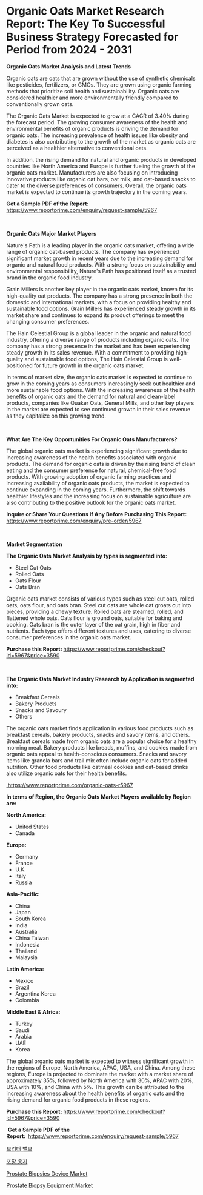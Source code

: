 <p><h1>Organic Oats Market Research Report: The Key To Successful Business Strategy Forecasted for Period from 2024 - 2031</h1></p><p><strong>Organic Oats Market Analysis and Latest Trends</strong></p>
<p><p>Organic oats are oats that are grown without the use of synthetic chemicals like pesticides, fertilizers, or GMOs. They are grown using organic farming methods that prioritize soil health and sustainability. Organic oats are considered healthier and more environmentally friendly compared to conventionally grown oats.</p><p>The Organic Oats Market is expected to grow at a CAGR of 3.40% during the forecast period. The growing consumer awareness of the health and environmental benefits of organic products is driving the demand for organic oats. The increasing prevalence of health issues like obesity and diabetes is also contributing to the growth of the market as organic oats are perceived as a healthier alternative to conventional oats.</p><p>In addition, the rising demand for natural and organic products in developed countries like North America and Europe is further fueling the growth of the organic oats market. Manufacturers are also focusing on introducing innovative products like organic oat bars, oat milk, and oat-based snacks to cater to the diverse preferences of consumers. Overall, the organic oats market is expected to continue its growth trajectory in the coming years.</p></p>
<p><strong>Get a Sample PDF of the Report:&nbsp;</strong> <a href="https://www.reportprime.com/enquiry/request-sample/5967">https://www.reportprime.com/enquiry/request-sample/5967</a></p>
<p>&nbsp;</p>
<p><strong>Organic Oats Major Market Players</strong></p>
<p><p>Nature's Path is a leading player in the organic oats market, offering a wide range of organic oat-based products. The company has experienced significant market growth in recent years due to the increasing demand for organic and natural food products. With a strong focus on sustainability and environmental responsibility, Nature's Path has positioned itself as a trusted brand in the organic food industry.</p><p>Grain Millers is another key player in the organic oats market, known for its high-quality oat products. The company has a strong presence in both the domestic and international markets, with a focus on providing healthy and sustainable food options. Grain Millers has experienced steady growth in its market share and continues to expand its product offerings to meet the changing consumer preferences.</p><p>The Hain Celestial Group is a global leader in the organic and natural food industry, offering a diverse range of products including organic oats. The company has a strong presence in the market and has been experiencing steady growth in its sales revenue. With a commitment to providing high-quality and sustainable food options, The Hain Celestial Group is well-positioned for future growth in the organic oats market.</p><p>In terms of market size, the organic oats market is expected to continue to grow in the coming years as consumers increasingly seek out healthier and more sustainable food options. With the increasing awareness of the health benefits of organic oats and the demand for natural and clean-label products, companies like Quaker Oats, General Mills, and other key players in the market are expected to see continued growth in their sales revenue as they capitalize on this growing trend.</p></p>
<p>&nbsp;</p>
<p><strong>What Are The Key Opportunities For Organic Oats Manufacturers?</strong></p>
<p><p>The global organic oats market is experiencing significant growth due to increasing awareness of the health benefits associated with organic products. The demand for organic oats is driven by the rising trend of clean eating and the consumer preference for natural, chemical-free food products. With growing adoption of organic farming practices and increasing availability of organic oats products, the market is expected to continue expanding in the coming years. Furthermore, the shift towards healthier lifestyles and the increasing focus on sustainable agriculture are also contributing to the positive outlook for the organic oats market.</p></p>
<p><strong>Inquire or Share Your Questions If Any Before Purchasing This Report:</strong> <a href="https://www.reportprime.com/enquiry/pre-order/5967">https://www.reportprime.com/enquiry/pre-order/5967</a></p>
<p>&nbsp;</p>
<p><strong>Market Segmentation</strong></p>
<p><strong>The Organic Oats Market Analysis by types is segmented into:</strong></p>
<p><ul><li>Steel Cut Oats</li><li>Rolled Oats</li><li>Oats Flour</li><li>Oats Bran</li></ul></p>
<p><p>Organic oats market consists of various types such as steel cut oats, rolled oats, oats flour, and oats bran. Steel cut oats are whole oat groats cut into pieces, providing a chewy texture. Rolled oats are steamed, rolled, and flattened whole oats. Oats flour is ground oats, suitable for baking and cooking. Oats bran is the outer layer of the oat grain, high in fiber and nutrients. Each type offers different textures and uses, catering to diverse consumer preferences in the organic oats market.</p></p>
<p><strong>Purchase this Report:&nbsp;</strong><a href="https://www.reportprime.com/checkout?id=5967&price=3590">https://www.reportprime.com/checkout?id=5967&price=3590</a></p>
<p>&nbsp;</p>
<p><strong>The Organic Oats Market Industry Research by Application is segmented into:</strong></p>
<p><ul><li>Breakfast Cereals</li><li>Bakery Products</li><li>Snacks and Savoury</li><li>Others</li></ul></p>
<p><p>The organic oats market finds application in various food products such as breakfast cereals, bakery products, snacks and savory items, and others. Breakfast cereals made from organic oats are a popular choice for a healthy morning meal. Bakery products like breads, muffins, and cookies made from organic oats appeal to health-conscious consumers. Snacks and savory items like granola bars and trail mix often include organic oats for added nutrition. Other food products like oatmeal cookies and oat-based drinks also utilize organic oats for their health benefits.</p></p>
<p><a href="https://www.reportprime.com/organic-oats-r5967">&nbsp;https://www.reportprime.com/organic-oats-r5967</a></p>
<p><strong>In terms of Region, the Organic Oats Market Players available by Region are:</strong></p>
<p>
    <p> <strong> North America: </strong>
        <ul>
            <li>United States</li>
            <li>Canada</li>
        </ul>
        </p> 
    <p> <strong> Europe: </strong>
        <ul>
            <li>Germany</li>
            <li>France</li>
            <li>U.K.</li>
            <li>Italy</li>
            <li>Russia</li>
        </ul>
        </p> 
    <p> <strong> Asia-Pacific: </strong>
        <ul>
            <li>China</li>
            <li>Japan</li>
            <li>South Korea</li>
            <li>India</li>
            <li>Australia</li>
            <li>China Taiwan</li>
            <li>Indonesia</li>
            <li>Thailand</li>
            <li>Malaysia</li>
        </ul>
        </p> 
    <p> <strong> Latin America: </strong>
        <ul>
            <li>Mexico</li>
            <li>Brazil</li>
            <li>Argentina Korea</li>
            <li>Colombia</li>
        </ul>
        </p> 
    <p> <strong> Middle East & Africa: </strong>
        <ul>
            <li>Turkey</li>
            <li>Saudi</li>
            <li>Arabia</li>
            <li>UAE</li>
            <li>Korea</li>
        </ul>
    </p>
    </p>
<p><p>The global organic oats market is expected to witness significant growth in the regions of Europe, North America, APAC, USA, and China. Among these regions, Europe is projected to dominate the market with a market share of approximately 35%, followed by North America with 30%, APAC with 20%, USA with 10%, and China with 5%. This growth can be attributed to the increasing awareness about the health benefits of organic oats and the rising demand for organic food products in these regions.</p></p>
<p><strong>Purchase this Report: </strong><a href="https://www.reportprime.com/checkout?id=5967&price=3590">https://www.reportprime.com/checkout?id=5967&price=3590</a></p>
<p>&nbsp;<strong>Get a Sample PDF of the Report:&nbsp;&nbsp;</strong><a href="https://www.reportprime.com/enquiry/request-sample/5967">https://www.reportprime.com/enquiry/request-sample/5967</a></p>
<p><strong></strong></p>
<p><p><a href="https://medium.com/@dungquinhon1992/%EB%B0%A9%EC%88%98-%EB%B0%B8%EB%B8%8C-%EC%8B%9C%EC%9E%A5-%EA%B7%9C%EB%AA%A8-%ED%94%8C%EB%9D%BC%EC%8A%A4%ED%8B%B1-%EB%B0%A9%EC%88%98-%EB%B0%B8%EB%B8%8C-%EA%B8%88%EC%86%8D-%EB%B0%A9%EC%88%98-%EB%B0%B8%EB%B8%8C-%EA%B8%B0%ED%83%80-%EC%A0%9C%ED%92%88%EB%B3%84-%EA%B0%80%EC%A0%95%EC%9A%A9-%EC%82%AC%EB%AC%B4%EC%8B%A4-%EC%9E%91%EC%97%85%EC%9E%A5-%EA%B8%B0%ED%83%80-%EA%B8%80%EB%A1%9C%EB%B2%8C-%EC%82%B0%EC%97%85-%EB%B6%84%EC%84%9D-%EC%A0%90%EC%9C%A0%EC%9C%A8-%EC%84%B1%EC%9E%A5-%ED%8A%B8%EB%A0%8C%EB%93%9C-%EB%B0%8F-2024%EB%85%84%EB%B6%80%ED%84%B0-bd2819c99629">브리더 밸브</a></p><p><a href="https://medium.com/@arifulislambijoy21_52571/%EA%B8%80%EB%A1%9C%EB%B2%8C-%ED%8F%AC%EC%9E%A5%EC%A7%80-%EC%8B%9C%EC%9E%A5-%EC%A0%9C%ED%92%88-%EC%9C%A0%ED%98%95-%EB%B3%80%EC%83%89-%ED%8F%AC%EC%9E%A5%EC%A7%80-%ED%91%9C%EB%B0%B1-%ED%8F%AC%EC%9E%A5%EC%A7%80-%EC%9E%AC%ED%99%9C%EC%9A%A9-%ED%8F%AC%EC%9E%A5%EC%A7%80-%ED%81%AC%EB%9E%98%ED%94%84%ED%8A%B8-%ED%8F%AC%EC%9E%A5%EC%A7%80-%EC%B5%9C%EC%A2%85-%EC%82%AC%EC%9A%A9%EC%9E%90-%EB%B0%8F-%EC%A7%80%EC%97%AD-%EB%B6%84%EC%84%9D-%EB%B0%8F-%EC%98%88%EC%B8%A1-2024-2031-da824f653522">포장 용지</a></p><p><a href="https://issuu.com/reportprime-2/docs/prostate-biopsies-device-market-size-2030.pptx">Prostate Biopsies Device Market</a></p><p><a href="https://issuu.com/reportprime-2/docs/prostate-biopsy-equipment-market-size-2030.pptx">Prostate Biopsy Equipment Market</a></p></p>
